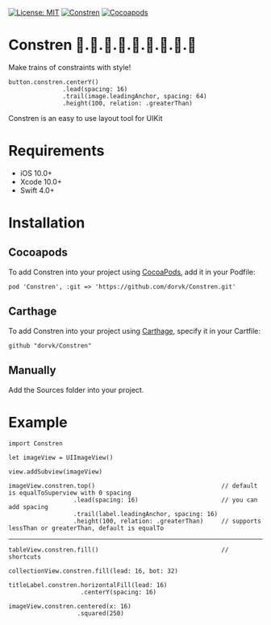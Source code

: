[![License: MIT](https://img.shields.io/badge/License-MIT-yellow.svg)](https://opensource.org/licenses/MIT) [![Constren](https://img.shields.io/badge/Platform-iOS-hotpink.svg)](https://github.com/dorvk/Constren.git) [![Cocoapods](https://img.shields.io/badge/pod-v1.0.0-green.svg)](https://cocoapods.org/pods/Constren)
# Constren 🚂.🚃.🚋.🚃.🚋.🚃.🚋.🚃.🚋
Make trains of constraints with style!

    button.constren.centerY()
                   .lead(spacing: 16)
                   .trail(image.leadingAnchor, spacing: 64)
                   .height(100, relation: .greaterThan)
                       
Constren is an easy to use layout tool for UIKit

# Requirements

- iOS 10.0+
- Xcode 10.0+
- Swift 4.0+
                   
# Installation

## Cocoapods

To add Constren into your project using [CocoaPods](https://cocoapods.org/), add it in your Podfile:

    pod 'Constren', :git => 'https://github.com/dorvk/Constren.git'
    
## Carthage

To add Constren into your project using [Carthage](https://github.com/Carthage/Carthage), specify it in your Cartfile:

    github "dorvk/Constren"
    
## Manually

Add the Sources folder into your project.

# Example

    import Constren
    
    let imageView = UIImageView()
    
    view.addSubview(imageView)

    imageView.constren.top()                                   // default is equalToSuperview with 0 spacing
                      .lead(spacing: 16)                       // you can add spacing
                      .trail(label.leadingAnchor, spacing: 16) 
                      .height(100, relation: .greaterThan)     // supports lessThan or greaterThan, default is equalTo
 -----------
                      
    tableView.constren.fill()                                  // shortcuts
    
    collectionView.constren.fill(lead: 16, bot: 32)
    
    titleLabel.constren.horizontalFill(lead: 16)
                        .centerY(spacing: 16)
                        
    imageView.constren.centered(x: 16)
                       .squared(250)

